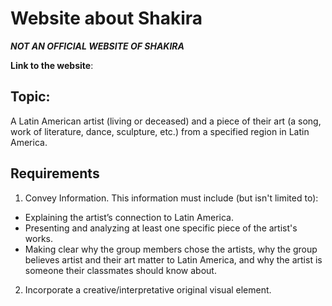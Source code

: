 # Website about Shakira
***NOT AN OFFICIAL WEBSITE OF SHAKIRA***

**Link to the website**:

## Topic:
A Latin American artist (living or deceased) and a piece of their art (a song, work of literature, dance, sculpture, etc.) from a specified region in Latin America.

## Requirements

1) Convey Information. This information must include (but isn't limited to):
- Explaining the artist’s connection to Latin America.
- Presenting and analyzing at least one specific piece of the artist's works.
- Making clear why the group members chose the artists, why the group believes artist and their art matter to Latin America, and why the artist is someone their classmates should know about.
2) Incorporate a creative/interpretative original visual element.
